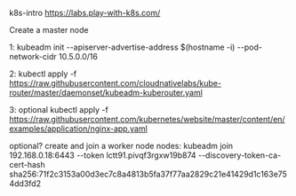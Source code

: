k8s-intro
https://labs.play-with-k8s.com/

Create a master node

1: kubeadm init --apiserver-advertise-address $(hostname -i) --pod-network-cidr 10.5.0.0/16

2: kubectl apply -f https://raw.githubusercontent.com/cloudnativelabs/kube-router/master/daemonset/kubeadm-kuberouter.yaml

3: optional kubectl apply -f https://raw.githubusercontent.com/kubernetes/website/master/content/en/examples/application/nginx-app.yaml

optional? create and join a worker node nodes: kubeadm join 192.168.0.18:6443 --token lctt91.pivqf3rgxw19b874
--discovery-token-ca-cert-hash sha256:71f2c3153a00d3ec7c8a4813b5fa37f77aa2829c21e41429d1c163e754dd3fd2
